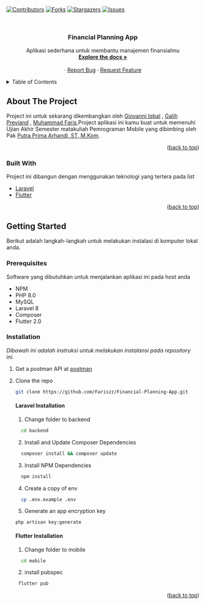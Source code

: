 <div id="top"></div>

[![Contributors][contributors-shield]][contributors-url]
[![Forks][forks-shield]][forks-url]
[![Stargazers][stars-shield]][stars-url]
[![Issues][issues-shield]][issues-url]



<!-- PROJECT LOGO -->
<br />
<div align="center">
  <!-- <a href="https://github.com/othneildrew/Best-README-Template">
    <img src="images/logo.png" alt="Logo" width="80" height="80">
  </a> -->

  <h3 align="center">Financial Planning App</h3>

  <p align="center">
    Aplikasi sederhana untuk membantu manajemen finansialmu
    <br />
    <a href="https://github.com/othneildrew/Best-README-Template"><strong>Explore the docs »</strong></a>
    <br />
    <br />
    <!-- <a href="https://github.com/othneildrew/Best-README-Template">View Demo</a> -->
    ·
    <a href="https://github.com/othneildrew/Best-README-Template/issues">Report Bug</a>
    ·
    <a href="https://github.com/othneildrew/Best-README-Template/issues">Request Feature</a>
  </p>
</div>



<!-- TABLE OF CONTENTS -->
<details>
  <summary>Table of Contents</summary>
  <ol>
    <li>
      <a href="#about-the-project">About The Project</a>
      <ul>
        <li><a href="#built-with">Built With</a></li>
      </ul>
    </li>
    <li>
      <a href="#getting-started">Getting Started</a>
      <ul>
        <li><a href="#prerequisites">Prerequisites</a></li>
        <li><a href="#installation">Installation</a></li>
      </ul>
    </li>
  </ol>
</details>



<!-- ABOUT THE PROJECT -->
## About The Project

<!-- [![Product Name Screen Shot][product-screenshot]](https://example.com) -->

Project ini untuk sekarang  dikembangkan oleh <a href="https://github.com/Treenzzgod/">Giovanni Iqbal</a> , <a href="https://github.com/GalihPrev/">Galih Previand</a> , <a href="https://github.com/Fariszz/">Muhammad Faris</a>,Project aplikasi ini kamu buat untuk memenuhi Ujian Akhir Semester matakuliah Pemrograman Mobile yang dibimbing oleh Pak <a href="https://github.com/siubie"> Putra Prima Arhandi, ST, M.Kom</a>.

<p align="right">(<a href="#top">back to top</a>)</p>



### Built With

Project ini dibangun dengan menggunakan teknologi yang tertera pada list

* [Laravel](https://laravel.com)
* [Flutter](https://flutter.dev/)

<p align="right">(<a href="#top">back to top</a>)</p>



<!-- GETTING STARTED -->
## Getting Started

Berikut adalah langkah-langkah untuk melakukan instalasi di komputer lokal anda.

### Prerequisites

<!-- This is an example of how to list things you need to use the software and how to install them. -->
Software yang dibutuhkan untuk menjalankan aplikasi ini pada host anda

* NPM
* PHP 8.0
* MySQL
* Laravel 8
* Composer
* Flutter 2.0

### Installation

<!-- _Below is an example of how you can instruct your audience on installing and setting up your app. This template doesn't rely on any external dependencies or services._ -->
_Dibawah ini adalah instruksi untuk melakukan instalansi pada repository ini._

1. Get a postman API at [postman](https://www.getpostman.com/collections/dc3394914a41c06d15b6)
2. Clone the repo
   ```sh
   git clone https://github.com/Fariszz/Financial-Planning-App.git
   ```
   #### Laravel Installation
    1. Change folder to backend
    ```sh
      cd backend
    ```
    2. Install and Update Composer Dependencies
    ```sh
      composer install && composer update
    ```

    3. Install NPM Dependencies
    ```sh
      npm install
    ```
    4. Create a copy of env
    ```sh
      cp .env.example .env
    ```
    5. Generate an app encryption key
    ```
    php artisan key:generate
    ```
   #### Flutter Installation
    1. Change folder to mobile
    ```sh
      cd mobile
    ```
    2. install pubspec
   ```sh
    flutter pub
   ``` 
<p align="right">(<a href="#top">back to top</a>)</p>





<!-- MARKDOWN LINKS & IMAGES -->
<!-- https://www.markdownguide.org/basic-syntax/#reference-style-links -->
[contributors-shield]: https://img.shields.io/github/contributors/Fariszz/Financial-Planning-App.svg?style=for-the-badge
[contributors-url]: https://github.com/Fariszz/Financial-Planning-App/graphs/contributors
[forks-shield]: https://img.shields.io/github/forks/Fariszz/Financial-Planning-App.svg?style=for-the-badge
[forks-url]: https://github.com/Fariszz/Financial-Planning-App/network/members
[stars-shield]: https://img.shields.io/github/stars/Fariszz/Financial-Planning-App.svg?style=for-the-badge
[stars-url]: https://github.com/Fariszz/Financial-Planning-App/stargazers
[issues-shield]: https://img.shields.io/bitbucket/issues-raw/Fariszz/Financial-Planning-App.svg?style=for-the-badge
[issues-url]: https://github.com/Fariszz/Financial-Planning-App/issues
[product-screenshot]: images/screenshot.png
